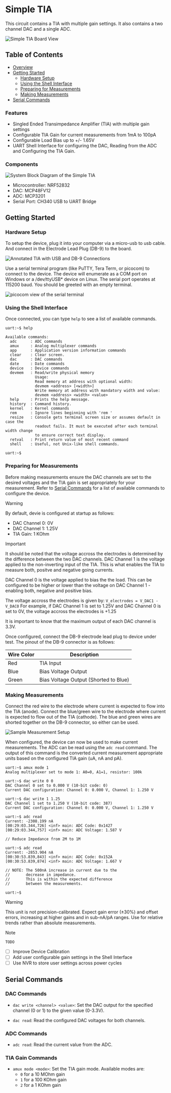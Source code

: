 # Simple TIA

This circuit contains a TIA with multiple gain settings. It also contains a two channel DAC and a single ADC.

![Simple TIA Board View](doc/images/image-2.png)

## Table of Contents
- [Overview](#overview)
- [Getting Started](#getting-started)
  - [Hardware Setup](#hardware-setup)
  - [Using the Shell Interface](#using-the-shell-interface)
  - [Preparing for Measurements](#preparing-for-measurements)
  - [Making Measurements](#making-measurements)
- [Serial Commands](#serial-commands)

### Features

- Singled Ended Transimpedance Amplifier (TIA) with multiple gain settings
- Configurable TIA Gain for current measurements from 1mA to 100pA
- Configurable Load Bias up to +/- 1.65V
- UART Shell Interface for configuring the DAC, Reading from the ADC and Configuring the TIA Gain.

### Components

![System Block Diagram of the Simple TIA](doc/images/image.png)

- Microcontroller: NRF52832
- DAC: MCP48FV12
- ADC: MCP3201
- Serial Port: CH340 USB to UART Bridge

## Getting Started

### Hardware Setup
To setup the device, plug it into your computer via a micro-usb to usb cable. And connect in the Electrode Lead Plug (DB-9) to the board.

![Annotated TIA with USB and DB-9 Connections](doc/images/image-5.png)

Use a serial terminal program (like PuTTY, Tera Term, or picocom) to connect to the device. The device will enumerate as a COM port on Windows or a /dev/ttyUSB* device on Linux. The serial port operates at 115200 baud. You should be greeted with an empty terminal.

![picocom view of the serial terminal](doc/images/image-4.png)

### Using the Shell Interface
Once connected, you can type `help` to see a list of available commands.

```
uart:~$ help

Available commands:
  adc      : ADC commands
  amux     : Analog multiplexer commands
  app      : Application version information commands
  clear    : Clear screen.
  dac      : DAC commands
  date     : Date commands
  device   : Device commands
  devmem   : Read/write physical memory
             Usage:
             Read memory at address with optional width:
             devmem <address> [<width>]
             Write memory at address with mandatory width and value:
             devmem <address> <width> <value>
  help     : Prints the help message.
  history  : Command history.
  kernel   : Kernel commands
  rem      : Ignore lines beginning with 'rem '
  resize   : Console gets terminal screen size or assumes default in case the
             readout fails. It must be executed after each terminal width change
             to ensure correct text display.
  retval   : Print return value of most recent command
  shell    : Useful, not Unix-like shell commands.

uart:~$ 
```

### Preparing for Measurements
Before making measurements ensure the DAC channels are set to the desired voltages and the TIA gain is set appropriately for your measurement. Refer to [Serial Commands](#serial-commands) for a list of available commands to configure the device.

> [!WARNING]
> By default, devie is configured at startup as follows: 
> - DAC Channel 0: 0V
> - DAC Channel 1: 1.25V
> - TIA Gain: 1 KOhm

> [!IMPORTANT]
>It should be noted that the voltage accross the electrodes is determined by the difference between the two DAC channels.
> DAC Channel 1 is the voltage applied to the non-inverting input of the TIA. This is what enables the TIA to measure both, positve and negative going currents.
>
> DAC Channel 0 is the voltage applied to bias the the load. This can be configured to be higher or lower than the voltage on DAC Channel 1 - enabling both, negative and positive bias.
> 
> The voltage accross the electrodes is given by: `V_electrodes = V_DAC1 - V_DAC0`
> For example, if DAC Channel 1 is set to 1.25V and DAC Channel 0 is set to 0V, the voltage accross the electrodes is +1.25
>
> It is important to know that the maximum output of each DAC channel is 3.3V.

Once configured, connect the DB-9 electrode lead plug to device under test. The pinout of the DB-9 connector is as follows:

| Wire Color |  Description               |
| - | - |
| Red        | TIA Input |
| Blue      | Bias Voltage Output |
| Green      | Bias Voltage Output (Shorted to Blue) |

### Making Measurements
Connect the red wire to the electrode where current is expected to flow into the TIA (anode). Connect the blue/green wire to the electrode where current is expected to flow out of the TIA (cathode). The blue and green wires are shorted together on the DB-9 connector, so either can be used.

![Sample Measurement Setup](doc/images/image-6.png)

When configured, the device can now be used to make current measurements. The ADC can be read using the `adc read` command. The output of this command is the converted current measurement appropriate units based on the configured TIA gain (uA, nA and pA).

```
uart:~$ amux mode 1
Analog multiplexer set to mode 1: A0=0, A1=1, resistor: 100k

uart:~$ dac write 0 0
DAC Channel 0 set to 0.000 V (10-bit code: 0)
Current DAC configuration: Channel 0: 0.000 V, Channel 1: 1.250 V

uart:~$ dac write 1 1.25
DAC Channel 1 set to 1.250 V (10-bit code: 387)
Current DAC configuration: Channel 0: 0.000 V, Channel 1: 1.250 V

uart:~$ adc read
Current: -2308.199 nA
[00:29:03.344,726] <inf> main: ADC Code: 0x1427
[00:29:03.344,757] <inf> main: ADC Voltage: 1.587 V

// Reduce Impedance from 2M to 1M

uart:~$ adc read
Current: -2853.904 nA
[00:30:53.839,843] <inf> main: ADC Code: 0x152A
[00:30:53.839,874] <inf> main: ADC Voltage: 1.667 V

// NOTE: The 500nA increase in current due to the 
//       decrease in impedance. 
//       This is within the expected difference 
//       between the measurements.

uart:~$ 
```

> [!WARNING]
> This unit is not precision-calibrated. Expect gain error (±30%) and offset errors, increasing at higher gains and in sub-nA/pA ranges. Use for relative trends rather than absolute measurements.

> [!NOTE]
> `TODO`
>
> - [ ] Improve Device Calibration
> - [ ] Add user configurable gain settings in the Shell Interface
> - [ ] Use NVR to store user settings across power cycles

## Serial Commands

### DAC Commands

- `dac write <channel> <value>`: Set the DAC output for the specified channel (0 or 1) to the given value (0-3.3V). 

- `dac read`: Read the configured DAC voltages for both channels.

### ADC Commands

- `adc read`: Read the current value from the ADC.

### TIA Gain Commands

- `amux mode <mode>`: Set the TIA gain mode. Available modes are:
  - `0` for a 10 MOhm gain
  - `1` for a 100 KOhm gain
  - `2` for a 1 KOhm gain